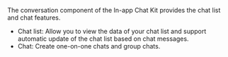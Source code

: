 The conversation component of the In-app Chat Kit provides the chat list and chat features.
- Chat list: Allow you to view the data of your chat list and support automatic update of the chat list based on chat messages.
- Chat: Create one-on-one chats and group chats.










